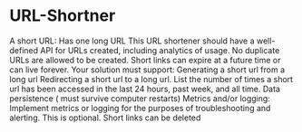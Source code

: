 # URL-Shortner
A short URL:   Has one long URL   This URL shortener should have a well-defined API for URLs created, including analytics of usage.  No duplicate URLs are allowed to be created.  Short links can expire at a future time or can live forever.  Your solution must support:   Generating a short url from a long url    Redirecting a short url to a long url.   List the number of times a short url has been accessed in the last 24 hours, past week, and all time.    Data persistence ( must survive computer restarts)    Metrics and/or logging: Implement metrics or logging for the purposes of troubleshooting and alerting. This is optional.  Short links can be deleted
